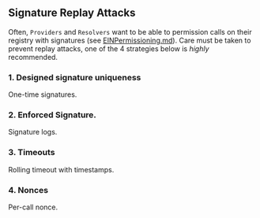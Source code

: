## Signature Replay Attacks

Often, `Providers` and `Resolvers` want to be able to permission calls on their registry with signatures (see [EINPermissioning.md](./EINPermissioning.md)). Care must be taken to prevent replay attacks, one of the 4 strategies below is *highly* recommended.

### 1. Designed signature uniqueness
One-time signatures.

### 2. Enforced Signature.
Signature logs.

### 3. Timeouts
Rolling timeout with timestamps.

### 4. Nonces
Per-call nonce.
